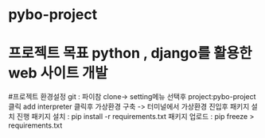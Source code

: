 ﻿# pybo-project
# 프로젝트 목표 python , django를 활용한 web 사이트 개발

#프로젝트 환경설정
git : 파이참 clone->  setting메뉴 선택후 project:pybo-project 클릭 
      add interpreter 클릭후 가상환경 구축 -> 터미널에서 가상환경 진입후 패키지 설치 진행
패키지 설치 : pip install -r requirements.txt
패키지 업로드 : pip freeze > requirements.txt
